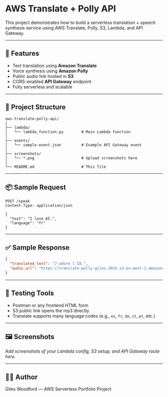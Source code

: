 # AWS Translate + Polly API

This project demonstrates how to build a serverless translation + speech synthesis service using AWS Translate, Polly, S3, Lambda, and API Gateway.

---

## 🚀 Features

- Text translation using **Amazon Translate**
- Voice synthesis using **Amazon Polly**
- Public audio link hosted in **S3**
- CORS-enabled **API Gateway** endpoint
- Fully serverless and scalable

---

## 📁 Project Structure

```
aws-translate-polly-api/
│
├── lambda/
│   └── lambda_function.py        # Main Lambda function
│
├── events/
│   └── sample-event.json         # Example API Gateway event
│
├── screenshots/
│   └── *.png                     # Upload screenshots here
│
└── README.md                     # This file
```

---

## 📦 Sample Request

```http
POST /speak
Content-Type: application/json

{
  "text": "I love AI.",
  "language": "fr"
}
```

---

## ✅ Sample Response

```json
{
  "translated_text": "J'adore l'IA.",
  "audio_url": "https://translate-polly-giles-2025.s3.eu-west-1.amazonaws.com/xxxx.mp3"
}
```

---

## 🧪 Testing Tools

- Postman or any frontend HTML form
- S3 public link opens the mp3 directly
- Translate supports many language codes (e.g., `es`, `fr`, `de`, `it`, `pt`, etc.)

---

## 🖼️ Screenshots

_Add screenshots of your Lambda config, S3 setup, and API Gateway route here._

---

## 👨‍💻 Author

Giles Woodford — AWS Serverless Portfolio Project
